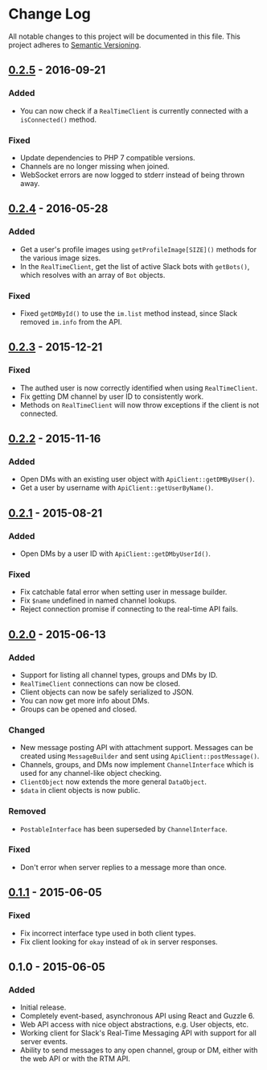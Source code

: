 # Change Log
All notable changes to this project will be documented in this file.
This project adheres to [Semantic Versioning](http://semver.org).

## [0.2.5] - 2016-09-21
### Added
- You can now check if a `RealTimeClient` is currently connected with a `isConnected()` method.

### Fixed
- Update dependencies to PHP 7 compatible versions.
- Channels are no longer missing when joined.
- WebSocket errors are now logged to stderr instead of being thrown away.

## [0.2.4] - 2016-05-28
### Added
- Get a user's profile images using `getProfileImage[SIZE]()` methods for the various image sizes.
- In the `RealTimeClient`, get the list of active Slack bots with `getBots()`, which resolves with an array of `Bot` objects.

### Fixed
- Fixed `getDMById()` to use the `im.list` method instead, since Slack removed `im.info` from the API.

## [0.2.3] - 2015-12-21
### Fixed
- The authed user is now correctly identified when using `RealTimeClient`.
- Fix getting DM channel by user ID to consistently work.
- Methods on `RealTimeClient` will now throw exceptions if the client is not connected.

## [0.2.2] - 2015-11-16
### Added
- Open DMs with an existing user object with `ApiClient::getDMByUser()`.
- Get a user by username with `ApiClient::getUserByName()`.

## [0.2.1] - 2015-08-21
### Added
- Open DMs by a user ID with `ApiClient::getDMbyUserId()`.

### Fixed
- Fix catchable fatal error when setting user in message builder.
- Fix `$name` undefined in named channel lookups.
- Reject connection promise if connecting to the real-time API fails.

## [0.2.0] - 2015-06-13
### Added
- Support for listing all channel types, groups and DMs by ID.
- `RealTimeClient` connections can now be closed.
- Client objects can now be safely serialized to JSON.
- You can now get more info about DMs.
- Groups can be opened and closed.

### Changed
- New message posting API with attachment support. Messages can be created using `MessageBuilder` and sent using `ApiClient::postMessage()`.
- Channels, groups, and DMs now implement `ChannelInterface` which is used for any channel-like object checking.
- `ClientObject` now extends the more general `DataObject`.
- `$data` in client objects is now public.

### Removed
- `PostableInterface` has been superseded by `ChannelInterface`.

### Fixed
- Don't error when server replies to a message more than once.

## [0.1.1] - 2015-06-05
### Fixed
- Fix incorrect interface type used in both client types.
- Fix client looking for `okay` instead of `ok` in server responses.

## 0.1.0 - 2015-06-05
### Added
- Initial release.
- Completely event-based, asynchronous API using React and Guzzle 6.
- Web API access with nice object abstractions, e.g. User objects, etc.
- Working client for Slack's Real-Time Messaging API with support for all server events.
- Ability to send messages to any open channel, group or DM, either with the web API or with the RTM API.


[unreleased]: https://github.com/sagebind/slack-client/compare/v0.2.5...HEAD
[0.2.5]: https://github.com/sagebind/slack-client/compare/v0.2.4...v0.2.5
[0.2.4]: https://github.com/sagebind/slack-client/compare/v0.2.3...v0.2.4
[0.2.3]: https://github.com/sagebind/slack-client/compare/v0.2.2...v0.2.3
[0.2.2]: https://github.com/sagebind/slack-client/compare/v0.2.1...v0.2.2
[0.2.1]: https://github.com/sagebind/slack-client/compare/v0.2.0...v0.2.1
[0.2.0]: https://github.com/sagebind/slack-client/compare/v0.1.1...v0.2.0
[0.1.1]: https://github.com/sagebind/slack-client/compare/v0.1.0...v0.1.1
